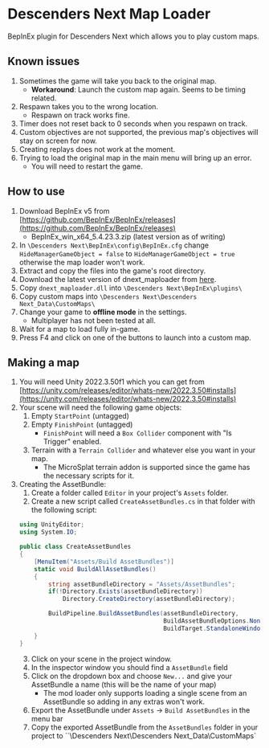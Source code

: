 # Descenders Next Map Loader
BepInEx plugin for Descenders Next which allows you to play custom maps.

## Known issues
1. Sometimes the game will take you back to the original map.
    - **Workaround**: Launch the custom map again. Seems to be timing related.
2. Respawn takes you to the wrong location.
    - Respawn on track works fine.
3. Timer does not reset back to 0 seconds when you respawn on track.
4. Custom objectives are not supported, the previous map's objectives will stay on screen for now.
5. Creating replays does not work at the moment.
6. Trying to load the original map in the main menu will bring up an error.
    - You will need to restart the game.

## How to use
1. Download BepInEx v5 from [https://github.com/BepInEx/BepInEx/releases](https://github.com/BepInEx/BepInEx/releases)
    -  BepInEx_win_x64_5.4.23.3.zip (latest version as of writing)
2. In `\Descenders Next\BepInEx\config\BepInEx.cfg` change `HideManagerGameObject = false` to `HideManagerGameObject = true` otherwise the map loader won't work.
3. Extract and copy the files into the game's root directory.
4. Download the latest version of dnext_maploader from [here](https://github.com/Notexe/dnext_maploader/releases/latest/download/dnext_maploader.zip).
5. Copy `dnext_maploader.dll` into `\Descenders Next\BepInEx\plugins\`
6. Copy custom maps into `\Descenders Next\Descenders Next_Data\CustomMaps\`
7. Change your game to **offline mode** in the settings.
    - Multiplayer has not been tested at all.
8. Wait for a map to load fully in-game.
9. Press F4 and click on one of the buttons to launch into a custom map.

## Making a map
1. You will need Unity 2022.3.50f1 which you can get from [https://unity.com/releases/editor/whats-new/2022.3.50#installs](https://unity.com/releases/editor/whats-new/2022.3.50#installs)
2. Your scene will need the following game objects:
    1. Empty `StartPoint` (untagged)
    2. Empty `FinishPoint` (untagged)
        - `FinishPoint` will need a `Box Collider` component with "Is Trigger" enabled.
    3. Terrain with a `Terrain Collider` and whatever else you want in your map.
        - The MicroSplat terrain addon is supported since the game has the necessary scripts for it.
3. Creating the AssetBundle:
    1. Create a folder called `Editor` in your project's `Assets` folder.
    2. Create a new script called `CreateAssetBundles.cs` in that folder with the following script:
    ```csharp
    using UnityEditor;
    using System.IO;

    public class CreateAssetBundles
    {
        [MenuItem("Assets/Build AssetBundles")]
        static void BuildAllAssetBundles()
        {
            string assetBundleDirectory = "Assets/AssetBundles";
            if(!Directory.Exists(assetBundleDirectory))
                Directory.CreateDirectory(assetBundleDirectory);

            BuildPipeline.BuildAssetBundles(assetBundleDirectory,
                                            BuildAssetBundleOptions.None,
                                            BuildTarget.StandaloneWindows);
        }
    }
    ```
    3. Click on your scene in the project window.
    4. In the inspector window you should find a `AssetBundle` field
    5. Click on the dropdown box and choose `New...` and give your AssetBundle a name (this will be the name of your map)
        - The mod loader only supports loading a single scene from an AssetBundle so adding in any extras won't work.
    6. Export the AssetBundle under `Assets` -> `Build AssetBundles` in the menu bar
    7. Copy the exported AssetBundle from the `AssetBundles` folder in your project to ``\Descenders Next\Descenders Next_Data\CustomMaps\`